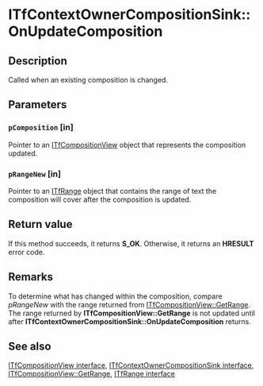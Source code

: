 # ITfContextOwnerCompositionSink::OnUpdateComposition

## Description

Called when an existing composition is changed.

## Parameters

### `pComposition` [in]

Pointer to an [ITfCompositionView](https://learn.microsoft.com/windows/desktop/api/msctf/nn-msctf-itfcompositionview) object that represents the composition updated.

### `pRangeNew` [in]

Pointer to an [ITfRange](https://learn.microsoft.com/windows/desktop/api/msctf/nn-msctf-itfrange) object that contains the range of text the composition will cover after the composition is updated.

## Return value

If this method succeeds, it returns **S_OK**. Otherwise, it returns an **HRESULT** error code.

## Remarks

To determine what has changed within the composition, compare *pRangeNew* with the range returned from [ITfCompositionView::GetRange](https://learn.microsoft.com/windows/desktop/api/msctf/nf-msctf-itfcompositionview-getrange). The range returned by **ITfCompositionView::GetRange** is not updated until after **ITfContextOwnerCompositionSink::OnUpdateComposition** returns.

## See also

[ITfCompositionView interface](https://learn.microsoft.com/windows/win32/api/msctf/nn-msctf-itfcompositionview), [ITfContextOwnerCompositionSink interface](https://learn.microsoft.com/windows/win32/api/msctf/nn-msctf-itfcontextownercompositionsink), [ITfCompositionView::GetRange](https://learn.microsoft.com/windows/win32/api/msctf/nf-msctf-itfcompositionview-getrange), [ITfRange interface](https://learn.microsoft.com/windows/win32/api/msctf/nn-msctf-itfrange)